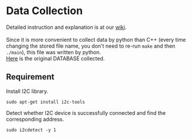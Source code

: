 Data Collection
==
Detailed instruction and explanation is at our [wiki](https://github.com/Real-time-embedded10/Magic-Music-Player/wiki/Data-Collection).<br>
<br>
Since it is more convenient to collect data by python than C++ (every time changing the stored file name, you don't need to re-run `make` and then `./main`), this file was written by python.<br>
[Here](https://github.com/Real-time-embedded10/Magic-Music-Player/tree/master/Software/Hand%20Gesture%20Recognition/DATABASE/Original%20Data) is the original DATABASE collected. <br>

Requirement
--
Install I2C library.<br>
```
sudo apt-get install i2c-tools
```

Detect whether I2C device is successfully connected and find the corresponding address.
```
sudo i2cdetect -y 1
```
